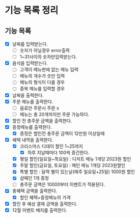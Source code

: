 # 기능 목록 정리

## 기능 목록

- [x]  날짜를 입력받는다.
    - [ ]  숫자가 아닐경우 error출력
    - [ ]  1~31사이의 숫자만입력받는다.
- [x]  음식을 입력받는다.
    - [ ]  고객이 메뉴판에 없는 메뉴 입력
    - [ ]  메뉴의 개수가 숫만 입력
    - [ ]  메뉴의 형식이 다를 경우
    - [ ]  중복 메뉴를 입력할 경우
- [x] 날짜을 출력한다.
- [x] 주문 메뉴를 출력한다.
    - [ ]  음료만 주문시 주문 x
    - [ ]  메뉴는 총 20개까지만 주문 가능하다.
- [x]  할인 전 총주문 금액을 출력한다.
- [x]  증정메뉴를 출력한다.
    - [x]  증정은 할인전 총주문 금액이 12만원 이상일때
- [x]  혜택 내역을 출력한다.
    - [x]  크리스마스 디데이 할인 1~25까지
        - [x]  하루 지날때마다 100씩 증간한다.
    - [x]  평일 할인(일요일~목요일) : 디저트 메뉴 1개당 2023원 할인
    - [x]  주말 할인(금요일, 토요일) : 메인 메뉴 1개당 2023원할인
    - [x]  특별 할인 : 달력 별이 있는날(매주 일요일+25일) 1000원 할인
    - [x]  샴페인 1개 증정
    - [ ]  총주문 금액은 10000부터 이벤트가 적용된다.
- [x]  총혜택 금액을 출력한다.
    - [x]  할인 혜택+증정메뉴의 가격
- [x]  할인 후 예상 결제 금액을 출력한다.
- [x]  12월 이벤트 배지를 출력한다.